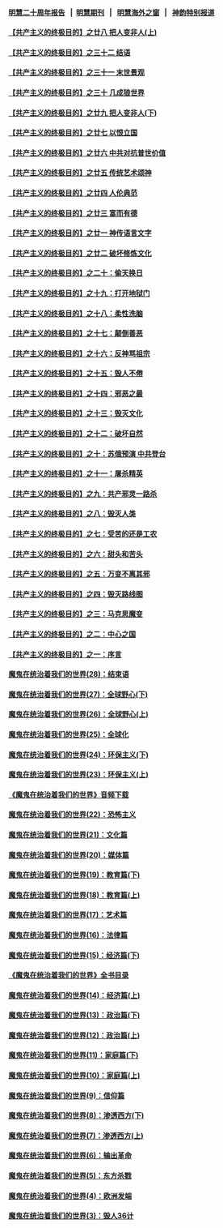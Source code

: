 #### [明慧二十周年报告](https://github.com/gfw-breaker/mh-reports/blob/master/README.md?t=07200421) &nbsp;&nbsp;|&nbsp;&nbsp;[明慧期刊](https://github.com/gfw-breaker/mh-qikan) &nbsp;&nbsp;|&nbsp;&nbsp; [明慧海外之窗](https://github.com/gfw-breaker/mh-news/blob/master/README.md?t=07200421) &nbsp;&nbsp;|&nbsp;&nbsp; [神韵特别报道](https://github.com/gfw-breaker/mh-news/blob/master/shenyun.md?t=07200421) 

#### [【共产主义的终极目的】之廿八 把人变非人(上)](../pages/nsc422/n11340492.md?t=07200421) 

#### [【共产主义的终极目的】之三十二 结语](../pages/nsc422/n11360535.md?t=07200421) 

#### [【共产主义的终极目的】之三十一 末世景观](../pages/nsc422/n11351129.md?t=07200421) 

#### [【共产主义的终极目的】之三十 几成狼世界](../pages/nsc422/n11348280.md?t=07200421) 

#### [【共产主义的终极目的】之廿九 把人变非人(下)](../pages/nsc422/n11344140.md?t=07200421) 

#### [【共产主义的终极目的】之廿七 以恨立国](../pages/nsc422/n11336944.md?t=07200421) 

#### [【共产主义的终极目的】之廿六 中共对抗普世价值](../pages/nsc422/n11324785.md?t=07200421) 

#### [【共产主义的终极目的】之廿五 传统艺术颂神](../pages/nsc422/n11296396.md?t=07200421) 

#### [【共产主义的终极目的】之廿四 人伦典范](../pages/nsc422/n11296397.md?t=07200421) 

#### [【共产主义的终极目的】之廿三 富而有德](../pages/nsc422/n11283598.md?t=07200421) 

#### [【共产主义的终极目的】之廿一 神传语言文字](../pages/nsc422/n11263265.md?t=07200421) 

#### [【共产主义的终极目的】之廿二 破坏修炼文化](../pages/nsc422/n11245728.md?t=07200421) 

#### [【共产主义的终极目的】之二十：偷天换日](../pages/nsc422/n11238846.md?t=07200421) 

#### [【共产主义的终极目的】之十九：打开地狱门](../pages/nsc422/n11206376.md?t=07200421) 

#### [【共产主义的终极目的】之十八：柔性洗脑](../pages/nsc422/n11199994.md?t=07200421) 

#### [【共产主义的终极目的】之十七：颠倒善恶](../pages/nsc422/n11179782.md?t=07200421) 

#### [【共产主义的终极目的】之十六：反神骂祖宗](../pages/nsc422/n11166798.md?t=07200421) 

#### [【共产主义的终极目的】之十五：毁人不倦](../pages/nsc422/n11166792.md?t=07200421) 

#### [【共产主义的终极目的】之十四：邪恶之最](../pages/nsc422/n11150249.md?t=07200421) 

#### [【共产主义的终极目的】之十三：毁灭文化](../pages/nsc422/n11135227.md?t=07200421) 

#### [【共产主义的终极目的】之十二：破坏自然](../pages/nsc422/n11135214.md?t=07200421) 

#### [【共产主义的终极目的】之十：苏俄预演 中共登台](../pages/nsc422/n11118424.md?t=07200421) 

#### [【共产主义的终极目的】之十一：屠杀精英](../pages/nsc422/n11118442.md?t=07200421) 

#### [【共产主义的终极目的】之九：共产邪灵一路杀](../pages/nsc422/n11114139.md?t=07200421) 

#### [【共产主义的终极目的】之八：毁灭人类](../pages/nsc422/n11108503.md?t=07200421) 

#### [【共产主义的终极目的】之七：受苦的还是工农](../pages/nsc422/n11101809.md?t=07200421) 

#### [【共产主义的终极目的】之六：甜头和苦头](../pages/nsc422/n11096971.md?t=07200421) 

#### [【共产主义的终极目的】之五：万变不离其邪](../pages/nsc422/n11091285.md?t=07200421) 

#### [【共产主义的终极目的】之四：毁灭路线图](../pages/nsc422/n11086284.md?t=07200421) 

#### [【共产主义的终极目的】之三：马克思魔变](../pages/nsc422/n11061941.md?t=07200421) 

#### [【共产主义的终极目的】之二：中心之国](../pages/nsc422/n11047728.md?t=07200421) 

#### [【共产主义的终极目的】之一：序言](../pages/nsc422/n11086077.md?t=07200421) 

#### [魔鬼在统治着我们的世界(28)：结束语](../pages/nsc422/n10936246.md?t=07200421) 

#### [魔鬼在统治着我们的世界(27)：全球野心(下)](../pages/nsc422/n10928319.md?t=07200421) 

#### [魔鬼在统治着我们的世界(26)：全球野心(上)](../pages/nsc422/n10900318.md?t=07200421) 

#### [魔鬼在统治着我们的世界(25)：全球化](../pages/nsc422/n10788205.md?t=07200421) 

#### [魔鬼在统治着我们的世界(24)：环保主义(下)](../pages/nsc422/n10695307.md?t=07200421) 

#### [魔鬼在统治着我们的世界(23)：环保主义(上)](../pages/nsc422/n10688613.md?t=07200421) 

#### [《魔鬼在统治着我们的世界》音频下载](../pages/nsc422/n10635553.md?t=07200421) 

#### [魔鬼在统治着我们的世界(22)：恐怖主义](../pages/nsc422/n10614727.md?t=07200421) 

#### [魔鬼在统治着我们的世界(21)：文化篇](../pages/nsc422/n10597706.md?t=07200421) 

#### [魔鬼在统治着我们的世界(20)：媒体篇](../pages/nsc422/n10586579.md?t=07200421) 

#### [魔鬼在统治着我们的世界(19)：教育篇(下)](../pages/nsc422/n10564808.md?t=07200421) 

#### [魔鬼在统治着我们的世界(18)：教育篇(上)](../pages/nsc422/n10526970.md?t=07200421) 

#### [魔鬼在统治着我们的世界(17)：艺术篇](../pages/nsc422/n10499093.md?t=07200421) 

#### [魔鬼在统治着我们的世界(16)：法律篇](../pages/nsc422/n10485969.md?t=07200421) 

#### [魔鬼在统治着我们的世界(15)：经济篇(下)](../pages/nsc422/n10469975.md?t=07200421) 

#### [《魔鬼在统治着我们的世界》全书目录](../pages/nsc422/n10464261.md?t=07200421) 

#### [魔鬼在统治着我们的世界(14)：经济篇(上)](../pages/nsc422/n10457370.md?t=07200421) 

#### [魔鬼在统治着我们的世界(13)：政治篇(下)](../pages/nsc422/n10448270.md?t=07200421) 

#### [魔鬼在统治着我们的世界(12)：政治篇(上)](../pages/nsc422/n10444576.md?t=07200421) 

#### [魔鬼在统治着我们的世界(11)：家庭篇(下)](../pages/nsc422/n10440961.md?t=07200421) 

#### [魔鬼在统治着我们的世界(10)：家庭篇(上)](../pages/nsc422/n10435448.md?t=07200421) 

#### [魔鬼在统治着我们的世界(9)：信仰篇](../pages/nsc422/n10432159.md?t=07200421) 

#### [魔鬼在统治着我们的世界(8)：渗透西方(下)](../pages/nsc422/n10429603.md?t=07200421) 

#### [魔鬼在统治着我们的世界(7)：渗透西方(上)](../pages/nsc422/n10426013.md?t=07200421) 

#### [魔鬼在统治着我们的世界(6)：输出革命](../pages/nsc422/n10421536.md?t=07200421) 

#### [魔鬼在统治着我们的世界(5)：东方杀戮](../pages/nsc422/n10417707.md?t=07200421) 

#### [魔鬼在统治着我们的世界(4)：欧洲发端](../pages/nsc422/n10414890.md?t=07200421) 

#### [魔鬼在统治着我们的世界(3)：毁人36计](../pages/nsc422/n10411583.md?t=07200421) 

